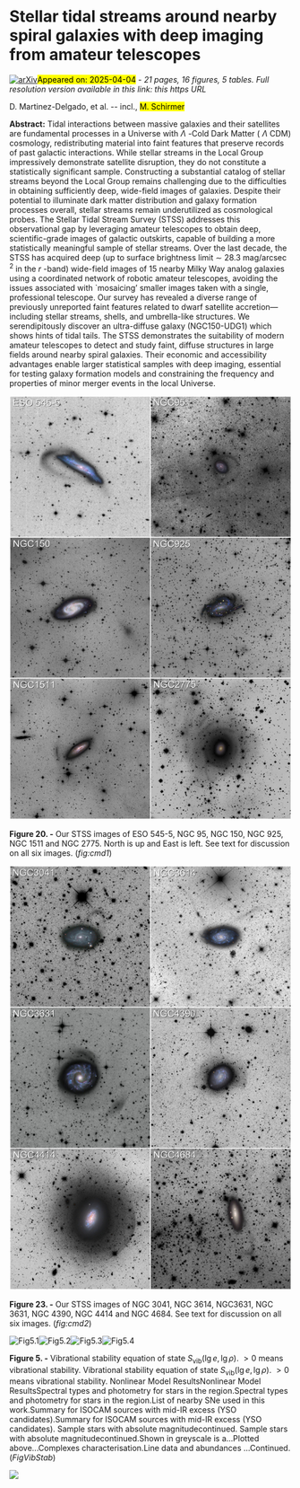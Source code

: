 <div class="macros" style="visibility:hidden;">
$\newcommand{\ensuremath}{}$
$\newcommand{\xspace}{}$
$\newcommand{\object}[1]{\texttt{#1}}$
$\newcommand{\farcs}{{.}''}$
$\newcommand{\farcm}{{.}'}$
$\newcommand{\arcsec}{''}$
$\newcommand{\arcmin}{'}$
$\newcommand{\ion}[2]{#1#2}$
$\newcommand{\textsc}[1]{\textrm{#1}}$
$\newcommand{\hl}[1]{\textrm{#1}}$
$\newcommand{\footnote}[1]{}$
$\newcommand{\commentMS}[1]{\textcolor{orange}{[MS: #1]}}$
$\newcommand$</div>



<div id="title">

# Stellar tidal streams around nearby spiral galaxies with deep imaging from amateur telescopes

</div>
<div id="comments">

[![arXiv](https://img.shields.io/badge/arXiv-2504.02071-b31b1b.svg)](https://arxiv.org/abs/2504.02071)<mark>Appeared on: 2025-04-04</mark> -  _21 pages, 16 figures, 5 tables. Full resolution version available in this link: this https URL_

</div>
<div id="authors">

D. Martinez-Delgado, et al. -- incl., <mark>M. Schirmer</mark>

</div>
<div id="abstract">

**Abstract:** Tidal interactions between massive galaxies and their satellites are fundamental processes in a Universe with $\Lambda$ -Cold Dark Matter ( $\Lambda$ CDM) cosmology, redistributing material into faint features that preserve records of past galactic interactions. While stellar streams in the Local Group impressively demonstrate satellite disruption, they do not constitute a statistically significant sample. Constructing a substantial catalog of stellar streams beyond the Local Group remains challenging due to the difficulties in obtaining sufficiently deep, wide-field images of galaxies. Despite their potential to illuminate dark matter distribution and galaxy formation processes overall, stellar streams remain underutilized as cosmological probes. The Stellar Tidal Stream Survey (STSS) addresses this observational gap by leveraging amateur telescopes to obtain deep, scientific-grade images of galactic outskirts, capable of building a more statistically meaningful sample of stellar streams. Over the last decade, the STSS has acquired deep (up to surface brightness limit $\sim$ 28.3 mag/arcsec $^2$ in the _r_ -band) wide-field images of 15 nearby Milky Way analog galaxies using a coordinated network of robotic amateur telescopes, avoiding the issues associated with `mosaicing’ smaller images taken with a single, professional telescope. Our survey has revealed a diverse range of previously unreported faint features related to dwarf satellite accretion— including stellar streams, shells, and umbrella-like structures. We serendipitously discover an ultra-diffuse galaxy (NGC150-UDG1) which shows hints of tidal tails. The STSS demonstrates the suitability of modern amateur telescopes to detect and study faint, diffuse structures in large fields around nearby spiral galaxies. Their economic and accessibility advantages enable larger statistical samples with deep imaging, essential for testing galaxy formation models and constraining the frequency and properties of minor merger events in the local Universe.

</div>

<div id="div_fig1">

<img src="tmp_2504.02071/./Figure6_Sep30.jpg" alt="Fig20" width="100%"/>

**Figure 20. -** Our STSS images of ESO 545-5, NGC 95, NGC 150, NGC 925, NGC 1511 and NGC 2775. North is up and East is left. See text for discussion on all six images. (*fig:cmd1*)

</div>
<div id="div_fig2">

<img src="tmp_2504.02071/./Figure7_Sept30.jpg" alt="Fig23" width="100%"/>

**Figure 23. -** Our STSS images of NGC 3041, NGC 3614, NGC3631, NGC 3631, NGC 4390, NGC 4414 and NGC 4684. See text for discussion on all six images. (*fig:cmd2*)

</div>
<div id="div_fig3">

<img src="" alt="Fig5.1" width="25%"/><img src="" alt="Fig5.2" width="25%"/><img src="" alt="Fig5.3" width="25%"/><img src="" alt="Fig5.4" width="25%"/>

**Figure 5. -** Vibrational stability equation of state
               $S_{\mathrm{vib}}(\lg e, \lg \rho)$.
               $>0$ means vibrational stability.
              Vibrational stability equation of state
               $S_{\mathrm{vib}}(\lg e, \lg \rho)$.
               $>0$ means vibrational stability.
              Nonlinear Model ResultsNonlinear Model ResultsSpectral types and photometry for stars in the
  region.Spectral types and photometry for stars in the
  region.List of nearby SNe used in this work.Summary for ISOCAM sources with mid-IR excess
(YSO candidates).Summary for ISOCAM sources with mid-IR excess
(YSO candidates). Sample stars with absolute magnitudecontinued. Sample stars with absolute magnitudecontinued.Shown in greyscale is a...Plotted above...Complexes characterisation.Line data and abundances ...Continued. (*FigVibStab*)

</div><div id="qrcode"><img src=https://api.qrserver.com/v1/create-qr-code/?size=100x100&data="https://arxiv.org/abs/2504.02071"></div>